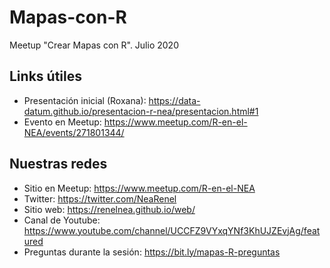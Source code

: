 # Mapas-con-R
Meetup "Crear Mapas con R". Julio 2020

## Links útiles
* Presentación inicial (Roxana): https://data-datum.github.io/presentacion-r-nea/presentacion.html#1 
* Evento en Meetup: https://www.meetup.com/R-en-el-NEA/events/271801344/ 


## Nuestras redes
* Sitio en Meetup: https://www.meetup.com/R-en-el-NEA
* Twitter: https://twitter.com/NeaRenel
* Sitio web:  https://renelnea.github.io/web/
* Canal de Youtube: https://www.youtube.com/channel/UCCFZ9VYxqYNf3KhUJZEvjAg/featured 
* Preguntas durante la sesión: https://bit.ly/mapas-R-preguntas 
